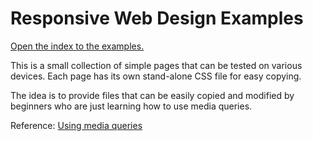 # Responsive Web Design Examples

[Open the index to the examples.](https://macloo.github.io/responsive-examples/)

This is a small collection of simple pages that can be tested on various devices. Each page has its own stand-alone CSS file for easy copying.

The idea is to provide files that can be easily copied and modified by beginners who are just learning how to use media queries.

Reference: [Using media queries](https://developer.mozilla.org/en-US/docs/Web/CSS/Media_Queries/Using_media_queries)
